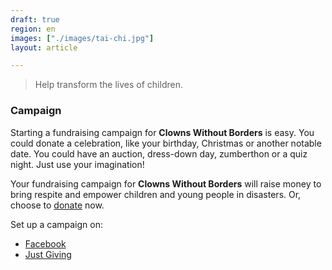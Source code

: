 ```yaml
---
draft: true
region: en
images: ["./images/tai-chi.jpg"]
layout: article

---
```


> Help transform the lives of children.

### Campaign <!-- Setup a Campaign on Social Media -->

Starting a fundraising campaign for **Clowns Without Borders** is easy.
You could donate a celebration, like your birthday, Christmas or another notable date.
You could have an auction, dress-down day, zumberthon or a quiz night. Just use your&nbsp;imagination! 

<!-- Cake Sale -->

Your fundraising campaign for **Clowns Without Borders** will raise money to bring respite and empower <!-- help create more laughter and hope for -->  children and young people in disasters. Or, choose to [donate](https://www.justgiving.com/cwb-uk)&nbsp;now.

Set up a campaign on:
- [Facebook](https://www.facebook.com/clownswithoutborders/)
- [Just Giving](https://www.justgiving.com/cwb-uk) 

<!--
## Take a challenge for us
### Royal Parks Half Marathon
Run, walk, skip or jump to share laughter and play with children living through unimaginable circumstances.
You can join our Royal Parks team in April 2021. Or if you have a place in another run or charity event you can run on behalf of [Clowns Without Borders, UK]().
If there is a particular run or fundraising challenge you would like to take part in, [](mailto:hello@clownswithoutborders.org.uk?subject=New%20Fundraising%20Idea)
[let us know.](mailto:hello@clownswithoutborders.org.uk?subject=New%20Fundraising%20Idea)
[email](mailto:hello@clownswithoutborders.org.uk?subject=New%20Fundraising%20Idea)
![clowns posing for a photo](/images/clowns-posing-for-a-photo-1024x792.jpg)
![man with his arms open to a crowd](/images/man-with-his-arms-open-to-a-crowd-1024x768.jpg)
-->
